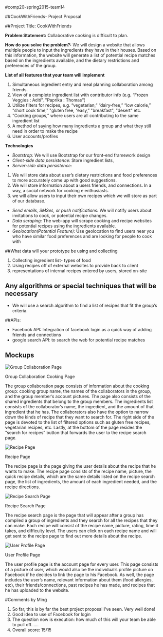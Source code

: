 #comp20-spring2015-team14

##CookWithFriends- Project Proposal

##Project Title: CookWithFriends

**Problem Statement:** Collaborative cooking is difficult to plan.

**How do you solve the problem?:** We will design a website that allows multiple people to input the
ingredients they have in their houses. Based on this information, the website will generate a list of potential recipe matches based on the ingredients available, and the dietary restrictions and preferences of the group.

**List of all features that your team will implement**
 1. Simultaneous ingredient entry and meal planning collaboration among friends.
 2. View of a complete ingredient list with contributor info (e.g. “Frozen Veggies : Aditi”, "Paprika : Thomas")
 3. Utilize filters for recipes, e.g. “vegetarian,” “dairy-free,” “low calorie,” “short cook time,” "gluten free, “easy,” "breakfast", "desert" etc.
 4. “Cooking groups,” where users are all contributing to the same ingredient list
 5. A method of saying how many ingredients a group and what they still need in order to make the recipe
 6. User accounts/profiles

**Technologies**
 * *Bootstrap:* We will use Bootstrap for our front-end framework design
 * *Client-side data persistence:* Store ingredient lists,
 * *Server-side data persistence:*
  1. We will store data about user’s dietary restrictions and food preferences to more accurately come up with good    suggestions.
  2. We will store information about a users friends, and connections. In a way, a social network for cooking       e   enthusiasts.
  3. we will allow users to input their own recipes which we will store as part of our database.
  
* *Send emails, SMSes, or push notifications:* We will notify users about invitations to cook, or potential recipe       changes.
* *Data scraping:* The web-app will scrape cooking and recipe websites for potential recipes using the ingredients available.
* *Geolocation(Potential Feature):* Use geolocation to find users near you who have similar food preferences and are looking for people to cook with
 
##What data will your prototype be using and collecting
 1. Collecting ingredient list- types of food
 2. Using recipes off of external websites to provide back to client
 3. representations of internal recipes entered by users, stored on-site

## Any algorithms or special techniques that will be necessary
 * We will use a search algorithm to find a list of recipes that fit the group’s criteria.

##APIs:
* Facebook API: Integration of facebook login as a quick way of adding friends and connections
* google search API: to search the web for potential recipe matches

## Mockups
![Group Collaboration Page](group_collaboration_page.png)

Group Collaboration Cooking Page

The group collaboration page consists of information about the cooking group: cooking group name, the names of the collaborators in the group, and the group member’s account pictures. The page also consists of the shared ingredients that belong to the group members. The ingredients list consists of the collaborator’s name, the ingredient, and the amount of that ingredient that he has. The collaborators also have the option to narrow down the kinds of recipe that they want to search for. The right side of the page is devoted to the list of filtered options such as gluten free recipes, vegetarian recipes, etc. Lastly, at the bottom of the page resides the “search for recipes” button that forwards the user to the recipe search page.

![Recipe Page](recipe_page.png)

Recipe Page

The recipe page is the page giving the user details about the recipe that he wants to make. The recipe page consists of the recipe name, picture, the quick recipe details, which are the same details listed on the recipe search page, the list of ingredients, the amount of each ingredient needed, and the recipe directions. 

![Recipe Search Page](recipe_search_page.png)

Recipe Search Page

The recipe search page is the page that will appear after a group has compiled a group of ingredients and they search for all the recipes that they can make. Each recipe will consist of the recipe name, picture, rating, time it takes, and difficulty level. The users can click on each recipe name and will get sent to the recipe page to find out more details about the recipe.

![User Profile Page](user_profile.png)

User Profile Page

The user profile page is the account page for every user. This page consists of a picture of user, which would also be the individual’s profile picture on Facebook if he decides to link the page to his Facebook. As well, the page includes the user’s name, relevant information about them (food allergies, etc), their friends/connections, past recipes he has made, and recipes that he has uploaded to the website.

#Comments by Ming
1. So far, this is by far the best project proposal I've seen. Very well done!
2. Good idea to use of Facebook for login
3. The question now is execution: how much of this will your team be able to pull off......
4. Overall score: 15/15
